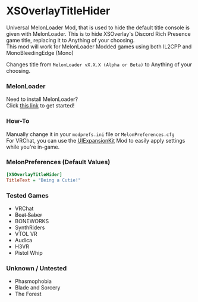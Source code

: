 # XSOverlayTitleHider
Universal MelonLoader Mod, that is used to hide the default title console is given with MelonLoader. This is to hide XSOverlay's Discord Rich Presence game title, replacing it to Anything of your choosing.<br>
This mod will work for MelonLoader Modded games using both IL2CPP and MonoBleedingEdge (Mono)

Changes title from `MelonLoader vX.X.X (Alpha or Beta)` to Anything of your choosing.

### MelonLoader
Need to install MelonLoader?<br>
Click [this link](https://melonwiki.xyz/) to get started!

### How-To
Manually change it in your `modprefs.ini` file or `MelonPreferences.cfg`<br>
For VRChat, you can use the [UIExpansionKit](https://github.com/knah/VRCMods) Mod to easily apply settings while you're in-game.

### MelonPreferences (Default Values)
```ini
[XSOverlayTitleHider]
TitleText = "Being a Cutie!"
```

### Tested Games
- VRChat
- ~~Beat Saber~~
- BONEWORKS
- SynthRiders
- VTOL VR
- Audica
- H3VR
- Pistol Whip

### Unknown / Untested
- Phasmophobia
- Blade and Sorcery
- The Forest
